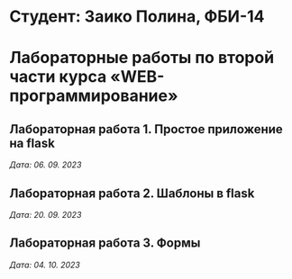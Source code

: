 # Студент: Заико Полина, ФБИ-14

# Лабораторные работы по второй части курса «WEB-программирование»

## Лабораторная работа 1. Простое приложение на flask

*Дата: 06. 09. 2023*

## Лабораторная работа 2. Шаблоны в flask

*Дата: 20. 09. 2023*

## Лабораторная работа 3. Формы

*Дата: 04. 10. 2023*
